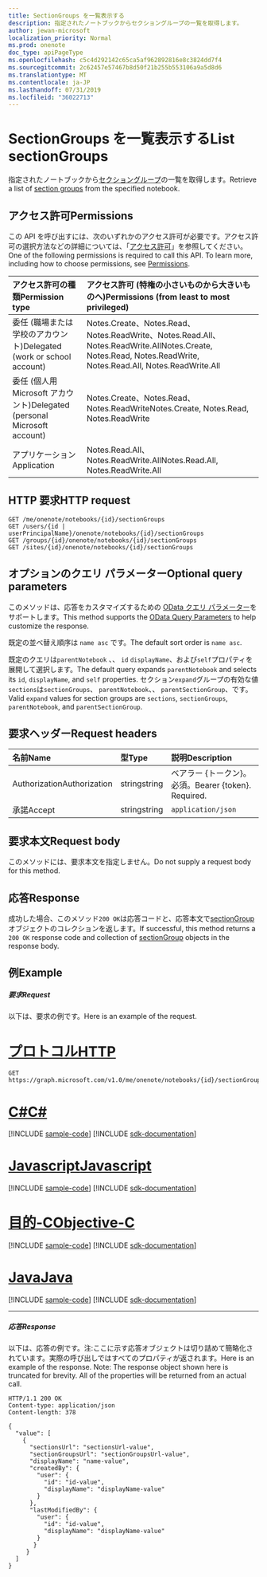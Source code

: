 ```yaml
---
title: SectionGroups を一覧表示する
description: 指定されたノートブックからセクショングループの一覧を取得します。
author: jewan-microsoft
localization_priority: Normal
ms.prod: onenote
doc_type: apiPageType
ms.openlocfilehash: c5c4d292142c65ca5af962892816e8c3824dd7f4
ms.sourcegitcommit: 2c62457e57467b8d50f21b255b553106a9a5d8d6
ms.translationtype: MT
ms.contentlocale: ja-JP
ms.lasthandoff: 07/31/2019
ms.locfileid: "36022713"
---
```

# <a name="list-sectiongroups"></a><span data-ttu-id="f52d7-103">SectionGroups を一覧表示する</span><span class="sxs-lookup"><span data-stu-id="f52d7-103">List sectionGroups</span></span>

<span data-ttu-id="f52d7-104">指定されたノートブックから[セクショングループ](../resources/sectiongroup.md)の一覧を取得します。</span><span class="sxs-lookup"><span data-stu-id="f52d7-104">Retrieve a list of [section groups](../resources/sectiongroup.md) from the specified notebook.</span></span>
## <a name="permissions"></a><span data-ttu-id="f52d7-105">アクセス許可</span><span class="sxs-lookup"><span data-stu-id="f52d7-105">Permissions</span></span>
<span data-ttu-id="f52d7-p101">この API を呼び出すには、次のいずれかのアクセス許可が必要です。アクセス許可の選択方法などの詳細については、「[アクセス許可](/graph/permissions-reference)」を参照してください。</span><span class="sxs-lookup"><span data-stu-id="f52d7-p101">One of the following permissions is required to call this API. To learn more, including how to choose permissions, see [Permissions](/graph/permissions-reference).</span></span>

|<span data-ttu-id="f52d7-108">アクセス許可の種類</span><span class="sxs-lookup"><span data-stu-id="f52d7-108">Permission type</span></span>      | <span data-ttu-id="f52d7-109">アクセス許可 (特権の小さいものから大きいものへ)</span><span class="sxs-lookup"><span data-stu-id="f52d7-109">Permissions (from least to most privileged)</span></span>              |
|:--------------------|:---------------------------------------------------------|
|<span data-ttu-id="f52d7-110">委任 (職場または学校のアカウント)</span><span class="sxs-lookup"><span data-stu-id="f52d7-110">Delegated (work or school account)</span></span> | <span data-ttu-id="f52d7-111">Notes.Create、Notes.Read、Notes.ReadWrite、Notes.Read.All、Notes.ReadWrite.All</span><span class="sxs-lookup"><span data-stu-id="f52d7-111">Notes.Create, Notes.Read, Notes.ReadWrite, Notes.Read.All, Notes.ReadWrite.All</span></span>    |
|<span data-ttu-id="f52d7-112">委任 (個人用 Microsoft アカウント)</span><span class="sxs-lookup"><span data-stu-id="f52d7-112">Delegated (personal Microsoft account)</span></span> | <span data-ttu-id="f52d7-113">Notes.Create、Notes.Read、Notes.ReadWrite</span><span class="sxs-lookup"><span data-stu-id="f52d7-113">Notes.Create, Notes.Read, Notes.ReadWrite</span></span>    |
|<span data-ttu-id="f52d7-114">アプリケーション</span><span class="sxs-lookup"><span data-stu-id="f52d7-114">Application</span></span> | <span data-ttu-id="f52d7-115">Notes.Read.All、Notes.ReadWrite.All</span><span class="sxs-lookup"><span data-stu-id="f52d7-115">Notes.Read.All, Notes.ReadWrite.All</span></span> |

## <a name="http-request"></a><span data-ttu-id="f52d7-116">HTTP 要求</span><span class="sxs-lookup"><span data-stu-id="f52d7-116">HTTP request</span></span>
<!-- { "blockType": "ignored" } -->
```http
GET /me/onenote/notebooks/{id}/sectionGroups
GET /users/{id | userPrincipalName}/onenote/notebooks/{id}/sectionGroups
GET /groups/{id}/onenote/notebooks/{id}/sectionGroups
GET /sites/{id}/onenote/notebooks/{id}/sectionGroups
```
## <a name="optional-query-parameters"></a><span data-ttu-id="f52d7-117">オプションのクエリ パラメーター</span><span class="sxs-lookup"><span data-stu-id="f52d7-117">Optional query parameters</span></span>
<span data-ttu-id="f52d7-118">このメソッドは、応答をカスタマイズするための [OData クエリ パラメーター](https://developer.microsoft.com/graph/docs/concepts/query_parameters)をサポートします。</span><span class="sxs-lookup"><span data-stu-id="f52d7-118">This method supports the [OData Query Parameters](https://developer.microsoft.com/graph/docs/concepts/query_parameters) to help customize the response.</span></span>

<span data-ttu-id="f52d7-119">既定の並べ替え順序は `name asc` です。</span><span class="sxs-lookup"><span data-stu-id="f52d7-119">The default sort order is `name asc`.</span></span>

<span data-ttu-id="f52d7-120">既定のクエリは`parentNotebook` 、、 `id` `displayName`、および`self`プロパティを展開して選択します。</span><span class="sxs-lookup"><span data-stu-id="f52d7-120">The default query expands `parentNotebook` and selects its `id`, `displayName`, and `self` properties.</span></span> <span data-ttu-id="f52d7-121">セクション`expand`グループの有効な値`sections`は`sectionGroups`、 `parentNotebook`、、 `parentSectionGroup`、です。</span><span class="sxs-lookup"><span data-stu-id="f52d7-121">Valid `expand` values for section groups are `sections`, `sectionGroups`, `parentNotebook`, and `parentSectionGroup`.</span></span>

## <a name="request-headers"></a><span data-ttu-id="f52d7-122">要求ヘッダー</span><span class="sxs-lookup"><span data-stu-id="f52d7-122">Request headers</span></span>
| <span data-ttu-id="f52d7-123">名前</span><span class="sxs-lookup"><span data-stu-id="f52d7-123">Name</span></span>       | <span data-ttu-id="f52d7-124">型</span><span class="sxs-lookup"><span data-stu-id="f52d7-124">Type</span></span> | <span data-ttu-id="f52d7-125">説明</span><span class="sxs-lookup"><span data-stu-id="f52d7-125">Description</span></span>|
|:-----------|:------|:----------|
| <span data-ttu-id="f52d7-126">Authorization</span><span class="sxs-lookup"><span data-stu-id="f52d7-126">Authorization</span></span>  | <span data-ttu-id="f52d7-127">string</span><span class="sxs-lookup"><span data-stu-id="f52d7-127">string</span></span>  | <span data-ttu-id="f52d7-p103">ベアラー {トークン}。必須。</span><span class="sxs-lookup"><span data-stu-id="f52d7-p103">Bearer {token}. Required.</span></span> |
| <span data-ttu-id="f52d7-130">承諾</span><span class="sxs-lookup"><span data-stu-id="f52d7-130">Accept</span></span> | <span data-ttu-id="f52d7-131">string</span><span class="sxs-lookup"><span data-stu-id="f52d7-131">string</span></span> | `application/json` |

## <a name="request-body"></a><span data-ttu-id="f52d7-132">要求本文</span><span class="sxs-lookup"><span data-stu-id="f52d7-132">Request body</span></span>
<span data-ttu-id="f52d7-133">このメソッドには、要求本文を指定しません。</span><span class="sxs-lookup"><span data-stu-id="f52d7-133">Do not supply a request body for this method.</span></span>

## <a name="response"></a><span data-ttu-id="f52d7-134">応答</span><span class="sxs-lookup"><span data-stu-id="f52d7-134">Response</span></span>

<span data-ttu-id="f52d7-135">成功した場合、このメソッド`200 OK`は応答コードと、応答本文で[sectionGroup](../resources/sectiongroup.md)オブジェクトのコレクションを返します。</span><span class="sxs-lookup"><span data-stu-id="f52d7-135">If successful, this method returns a `200 OK` response code and collection of [sectionGroup](../resources/sectiongroup.md) objects in the response body.</span></span>
## <a name="example"></a><span data-ttu-id="f52d7-136">例</span><span class="sxs-lookup"><span data-stu-id="f52d7-136">Example</span></span>
##### <a name="request"></a><span data-ttu-id="f52d7-137">要求</span><span class="sxs-lookup"><span data-stu-id="f52d7-137">Request</span></span>
<span data-ttu-id="f52d7-138">以下は、要求の例です。</span><span class="sxs-lookup"><span data-stu-id="f52d7-138">Here is an example of the request.</span></span>

# <a name="httptabhttp"></a>[<span data-ttu-id="f52d7-139">プロトコル</span><span class="sxs-lookup"><span data-stu-id="f52d7-139">HTTP</span></span>](#tab/http)
<!-- {
  "blockType": "request",
  "name": "notebook_get_sectiongroups"
}-->
```http
GET https://graph.microsoft.com/v1.0/me/onenote/notebooks/{id}/sectionGroups
```
# <a name="ctabcsharp"></a>[<span data-ttu-id="f52d7-140">C#</span><span class="sxs-lookup"><span data-stu-id="f52d7-140">C#</span></span>](#tab/csharp)
[!INCLUDE [sample-code](../includes/snippets/csharp/notebook-get-sectiongroups-csharp-snippets.md)]
[!INCLUDE [sdk-documentation](../includes/snippets/snippets-sdk-documentation-link.md)]

# <a name="javascripttabjavascript"></a>[<span data-ttu-id="f52d7-141">Javascript</span><span class="sxs-lookup"><span data-stu-id="f52d7-141">Javascript</span></span>](#tab/javascript)
[!INCLUDE [sample-code](../includes/snippets/javascript/notebook-get-sectiongroups-javascript-snippets.md)]
[!INCLUDE [sdk-documentation](../includes/snippets/snippets-sdk-documentation-link.md)]

# <a name="objective-ctabobjc"></a>[<span data-ttu-id="f52d7-142">目的-C</span><span class="sxs-lookup"><span data-stu-id="f52d7-142">Objective-C</span></span>](#tab/objc)
[!INCLUDE [sample-code](../includes/snippets/objc/notebook-get-sectiongroups-objc-snippets.md)]
[!INCLUDE [sdk-documentation](../includes/snippets/snippets-sdk-documentation-link.md)]

# <a name="javatabjava"></a>[<span data-ttu-id="f52d7-143">Java</span><span class="sxs-lookup"><span data-stu-id="f52d7-143">Java</span></span>](#tab/java)
[!INCLUDE [sample-code](../includes/snippets/java/notebook-get-sectiongroups-java-snippets.md)]
[!INCLUDE [sdk-documentation](../includes/snippets/snippets-sdk-documentation-link.md)]

---

##### <a name="response"></a><span data-ttu-id="f52d7-144">応答</span><span class="sxs-lookup"><span data-stu-id="f52d7-144">Response</span></span>
<span data-ttu-id="f52d7-p104">以下は、応答の例です。注:ここに示す応答オブジェクトは切り詰めて簡略化されています。実際の呼び出しではすべてのプロパティが返されます。</span><span class="sxs-lookup"><span data-stu-id="f52d7-p104">Here is an example of the response. Note: The response object shown here is truncated for brevity. All of the properties will be returned from an actual call.</span></span>
<!-- {
  "blockType": "response",
  "truncated": true,
  "@odata.type": "microsoft.graph.sectionGroup",
  "isCollection": true
} -->
```http
HTTP/1.1 200 OK
Content-type: application/json
Content-length: 378

{
  "value": [
    {
      "sectionsUrl": "sectionsUrl-value",
      "sectionGroupsUrl": "sectionGroupsUrl-value",
      "displayName": "name-value",
      "createdBy": {
        "user": {
          "id": "id-value",
          "displayName": "displayName-value"
        }
      },
      "lastModifiedBy": {
        "user": {
          "id": "id-value",
          "displayName": "displayName-value"
        }
       }
     }
  ]
}
```

<!-- uuid: 8fcb5dbc-d5aa-4681-8e31-b001d5168d79
2015-10-25 14:57:30 UTC -->
<!-- {
  "type": "#page.annotation",
  "description": "List sectionGroups",
  "keywords": "",
  "section": "documentation",
  "tocPath": "",
  "suppressions": [
  ]
}-->

